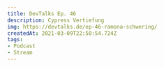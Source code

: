 ```yaml
---
title: DevTalks Ep. 46
description: Cypress Vertiefung
img: https://devtalks.de/ep-46-ramona-schwering/
createdAt: 2021-03-09T22:50:54.724Z
tags:
- Podcast
- Stream
---
```


